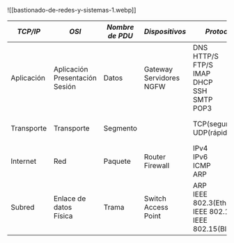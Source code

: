 ![[bastionado-de-redes-y-sistemas-1.webp]]


| _TCP/IP_   | _OSI_                                | _Nombre de PDU_ | _Dispositivos_                | _Protocolos_                                                               | _Direcciones_             | _Ataques_             |
| ---------- | ------------------------------------ | --------------- | ----------------------------- | -------------------------------------------------------------------------- | ------------------------- | --------------------- |
| Aplicación | Aplicación<br>Presentación<br>Sesión | Datos           | Gateway<br>Servidores<br>NGFW | DNS<br>HTTP/S<br>FTP/S<br>IMAP<br>DHCP<br>SSH<br>SMTP<br>POP3              |                           | SQL inyection<br>XSS  |
| Transporte | Transporte                           | Segmento        |                               | TCP(seguro)<br>UDP(rápido)                                                 | Puertos 65535 (2^16)      | DDOS                  |
| Internet   | Red                                  | Paquete         | Router<br>Firewall            | IPv4<br>IPv6<br>ICMP<br>ARP                                                | Direcciones IP o lógicas  | DDOS<br>IP spoofing   |
| Subred     | Enlace de datos<br>Física            | Trama           | Switch<br>Access Point        | ARP<br>IEEE 802.3(Ethernet)<br>IEEE 802.11(Wifi)<br>IEEE 802.15(Bluetooth) | Direcciones Mac o físicas | ARP spoofing <br>MITM |

